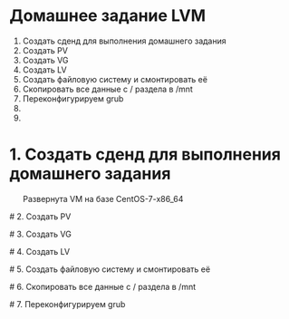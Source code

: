 # Домашнее задание LVM
<ol> 
  <li> Создать сденд для выполнения домашнего задания
  <li> Создать PV 
  <li> Создать VG 
  <li> Создать LV 
  <li> Создать файловую систему и смонтировать её
  <li> Скопировать все данные с / раздела в /mnt
  <li> Переконфигурируем grub
  <li>
  <li>  
</ol>  

# 1. Создать сденд для выполнения домашнего задания
<ul>
  <p> Развернута VM на базе CentOS-7-x86_64
</ul> 
# 2. Создать PV
<ul>
  <p>
</ul>  
# 3. Создать VG
<ul>
  <p>
</ul>
# 4. Создать LV
<ul>
  <p>
</ul>
# 5. Создать файловую систему и смонтировать её
<ul>
  <p>
</ul>
# 6. Скопировать все данные с / раздела в /mnt
<ul>
  <p>
</ul>
# 7. Переконфигурируем grub
<ul>
  <p>
</ul>
